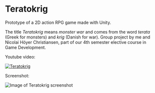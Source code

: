 # Teratokrig

Prototype of a 2D action RPG game made with Unity.

The title  *Teratokrig* means *monster war* and comes from the word *terata* (Greek for monsters) and *krig* (Danish for war).
Group project by me and Nicolai Höyer Christiansen, part of our 4th semester elective course in Game Development.

Youtube video:

[![Teratokrig](http://img.youtube.com/vi/WsmozPL-ic8/0.jpg)](https://youtu.be/WsmozPL-ic8 "Teratokrig")

Screenshot:

![Image of Teratokrig screenshot](https://github.com/kkremizas/teratokrig/blob/main/teratokrig.png)
